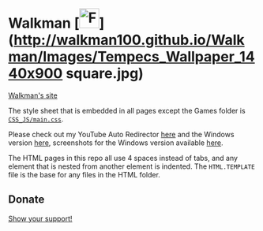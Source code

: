# Walkman [<img src="http://walkman100.github.io/Walkman/Images/Tempecs_Wallpaper_1440x900 square.jpg" title="Favicon used in my site" width="40" height="40" alt="Favicon used in my site">](http://walkman100.github.io/Walkman/Images/Tempecs_Wallpaper_1440x900 square.jpg)

[Walkman's site](http://walkman100.github.io)

The style sheet that is embedded in all pages except the Games folder is [`CSS_JS/main.css`](http://walkman100.github.io/Walkman/CSS_JS/main.css).

Please check out my YouTube Auto Redirector [here](http://walkman100.github.io/Walkman/HTML/YTVL.html) and the Windows version [here](http://github.com/Walkman100/YTVL/releases/latest), screenshots for the Windows version available [here](http://walkman100.github.io/Walkman/HTML/YTVLWindowsScreenshots.html).

The HTML pages in this repo all use 4 spaces instead of tabs, and any element that is nested from another element is indented.
The `HTML.TEMPLATE` file is the base for any files in the HTML folder.

## Donate
[Show your support!](http://walkman100.github.io/Walkman/HTML/Donate.html)
